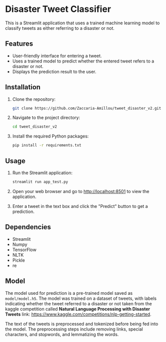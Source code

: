 # Disaster Tweet Classifier

This is a Streamlit application that uses a trained machine learning model to classify tweets as either referring to a disaster or not.

## Features

- User-friendly interface for entering a tweet.
- Uses a trained model to predict whether the entered tweet refers to a disaster or not.
- Displays the prediction result to the user.

## Installation

1. Clone the repository:

   ```bash
   git clone https://github.com/Zaccaria-Amillou/tweet_disaster_v2.git
   ```

2. Navigate to the project directory:

   ```bash
   cd tweet_disaster_v2
   ```

3. Install the required Python packages:

   ```bash
   pip install -r requirements.txt
   ```

## Usage

1. Run the Streamlit application:

   ```bash
   streamlit run app_test.py
   ```

2. Open your web browser and go to [http://localhost:8501](http://localhost:8501) to view the application.

3. Enter a tweet in the text box and click the "Predict" button to get a prediction.

## Dependencies

- Streamlit
- Numpy
- TensorFlow
- NLTK
- Pickle
- re

## Model

The model used for prediction is a pre-trained model saved as `model/model.h5`. The model was trained on a dataset of tweets, with labels indicating whether the tweet referred to a disaster or not taken from the kaggle competition called **Natural Language Processing with Disaster Tweets** 
link: https://www.kaggle.com/competitions/nlp-getting-started.

The text of the tweets is preprocessed and tokenized before being fed into the model. The preprocessing steps include removing links, special characters, and stopwords, and lemmatizing the words.
